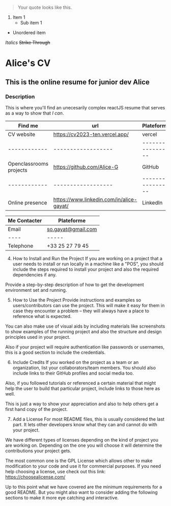 > Your quote looks like this.

1. Item 1
   - Sub item 1

- Unordered item

_Italics_
~~Strike Through~~

# Alice's CV

## This is the online resume for junior dev Alice

### Description

This is where you'll find an unecesarily complex reactJS resume that serves as a way to show that _I can_.

| Find me                 | url                                      | Plateforme         |
| ----------------------- | ---------------------------------------- | ------------------ |
| CV website              | https://cv2023-ten.vercel.app/           | vercel             |
| ------------            | ------------------                       | ------------------ |
| Openclassrooms projects | https://github.com/Alice-G               | GitHub             |
| ------------            | ------------------                       | ------------------ |
| Online presence         | https://www.linkedin.com/in/alice-gayat/ | LinkedIn           |

| Me Contacter | Plateforme         |
| ------------ | ------------------ |
| Email        | so.gayat@gmail.com |
| ----         | -----              |
| Telephone    | +33 25 27 79 45    |

4. How to Install and Run the Project
   If you are working on a project that a user needs to install or run locally in a machine like a "POS", you should include the steps required to install your project and also the required dependencies if any.

Provide a step-by-step description of how to get the development environment set and running.

5. How to Use the Project
   Provide instructions and examples so users/contributors can use the project. This will make it easy for them in case they encounter a problem – they will always have a place to reference what is expected.

You can also make use of visual aids by including materials like screenshots to show examples of the running project and also the structure and design principles used in your project.

Also if your project will require authentication like passwords or usernames, this is a good section to include the credentials.

6. Include Credits
   If you worked on the project as a team or an organization, list your collaborators/team members. You should also include links to their GitHub profiles and social media too.

Also, if you followed tutorials or referenced a certain material that might help the user to build that particular project, include links to those here as well.

This is just a way to show your appreciation and also to help others get a first hand copy of the project.

7. Add a License
   For most README files, this is usually considered the last part. It lets other developers know what they can and cannot do with your project.

We have different types of licenses depending on the kind of project you are working on. Depending on the one you will choose it will determine the contributions your project gets.

The most common one is the GPL License which allows other to make modification to your code and use it for commercial purposes. If you need help choosing a license, use check out this link: https://choosealicense.com/

Up to this point what we have covered are the minimum requirements for a good README. But you might also want to consider adding the following sections to make it more eye catching and interactive.
